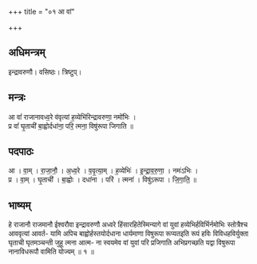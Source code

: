 +++
title = "०१ आ वां"

+++
## अधिमन्त्रम्
इन्द्रावरुणौ। वसिष्ठः। त्रिष्टुप्।

## मन्त्रः
आ वां॑ राजानावध्व॒रे व॑वृत्यां ह॒व्येभि॑रिन्द्रावरुणा॒ नमो॑भिः ।  
प्र वां॑ घृ॒ताची॑ बा॒ह्वोर्दधा॑ना॒ परि॒ त्मना॒ विषु॑रूपा जिगाति ॥

## पदपाठः
आ । वा॒म् । रा॒जा॒नौ॒ । अ॒ध्व॒रे । व॒वृ॒त्या॒म् । ह॒व्येभिः॑ । इ॒न्द्रा॒व॒रु॒णा॒ । नमः॑ऽभिः ।  
प्र । वा॒म् । घृ॒ताची॑ । बा॒ह्वोः । दधा॑ना । परि॑ । त्मना॑ । विषु॑ऽरूपा । जि॒गा॒ति॒ ॥

## भाष्यम्
हे राजानौ राजमानौ ईश्वरौवा इन्द्रावरुणौ अध्वरे हिंसारहितेस्मिन्यागे वां युवां हव्येभिर्हविर्भिर्नमोभिः स्तोत्रैश्च आववृत्यां आवर्त- यामि अपिच बाह्वोर्हस्तयोर्दधाना धार्यमाणा विषुरूपा रूप्यतइति रूपं हविः विविधहविर्युक्ता घृताची घृतमञ्चन्ती जुहू त्मना आत्म- ना स्वयमेव वां युवां परि प्रजिगाति अभिप्रगच्छति यद्वा विषुरूपा नानाविधरूपौ वामिति योज्यम् ॥ १ ॥